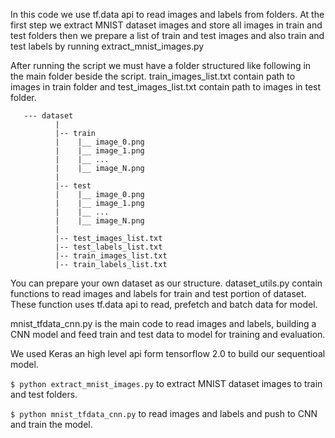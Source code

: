 In this code we use tf.data api to read images and labels from folders. 
At the first step we extract MNIST dataset images and store all images in train and test 
folders then we prepare a list of train and test images and also train and test labels by
running extract_mnist_images.py 

After running the script we must have a folder structured like following in the main 
folder beside the script. train_images_list.txt contain path to images in train folder and 
test_images_list.txt contain path to images in test folder.

       --- dataset
              |
              |-- train
              |    |__ image_0.png
              |    |__ image_1.png
              |    |__ ...
              |    |__ image_N.png
              |
              |-- test
              |    |__ image_0.png
              |    |__ image_1.png
              |    |__ ...
              |    |__ image_N.png
              |
              |-- test_images_list.txt
              |-- test_labels_list.txt
              |-- train_images_list.txt
              |-- train_labels_list.txt

You can prepare your own dataset as our structure. 
dataset_utils.py contain functions to read images and labels for train and test portion of
dataset. These function uses tf.data api to read, prefetch and batch data for model.

mnist_tfdata_cnn.py is the main code to read images and labels, building a CNN model and feed 
train and test data to model for training and evaluation. 

We used Keras an high level api form tensorflow 2.0 to build our sequentioal model.
    
`$ python extract_mnist_images.py`        to extract MNIST dataset images to train and test folders.

`$ python mnist_tfdata_cnn.py`            to read images and labels and push to CNN and train the model.


